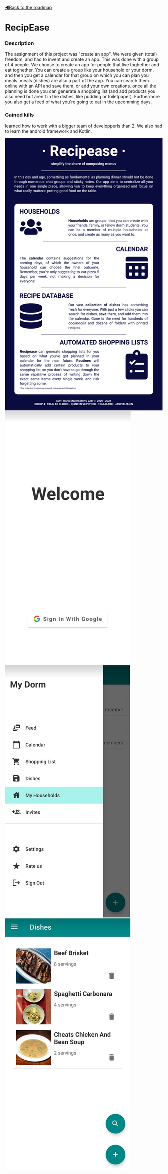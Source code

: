 [◀️Back to the roadmap](../roadmap.md#2020)
# RecipEase
### Description
The assignment of this project was "create an app". We were given (total) freedom, and had to invent and create an app. This was done with a group of 4 people. We choose to create an app for people that live toghether and eat toghether. You can create a group like your household or your dorm, and then you get a calendar for that group on which you can plan you meals. meals (dishes) are also a part of the app. You can search them online with an API and save them, or add your own creations. once all the planning is done you can generate a shopping list (and add products you also need but aren't in the dishes, like pudding or toiletpaper). Furthermore you also get a feed of what you're going to eat in the upcomming days. 
### Gained kills
learned how to werk with a bigger team of developperls than 2. We also had to learn the android framework and Kotlin.


![infographic](recipease_fig_infographic.png)
![Login](recipease_fig_login.png)
![Menu](recipease_fig_sidepanel.png)
![Dishes](recipease_fig_dishes.png)
